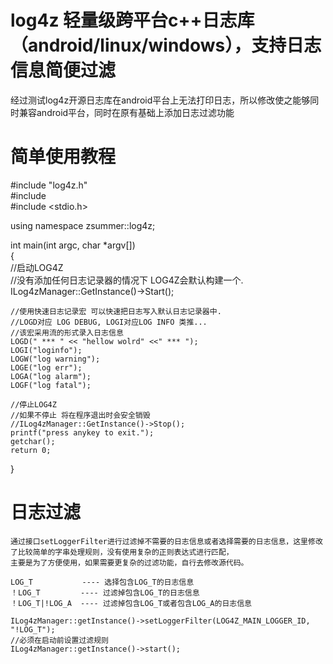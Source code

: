 # log4z 轻量级跨平台c++日志库（android/linux/windows），支持日志信息简便过滤

经过测试log4z开源日志库在android平台上无法打印日志，所以修改使之能够同时兼容android平台，同时在原有基础上添加日志过滤功能

# 简单使用教程

#include "log4z.h"  
#include <iostream>  
#include <stdio.h>  
  
using namespace zsummer::log4z;  
          
int main(int argc, char *argv[])  
{  
    //启动LOG4Z  
    //没有添加任何日志记录器的情况下 LOG4Z会默认构建一个.  
    ILog4zManager::GetInstance()->Start();  
          
    //使用快速日志记录宏 可以快速把日志写入默认日志记录器中.  
    //LOGD对应 LOG DEBUG, LOGI对应LOG INFO 类推...  
    //该宏采用流的形式录入日志信息  
    LOGD(" *** " << "hellow wolrd" <<" *** ");  
    LOGI("loginfo");  
    LOGW("log warning");  
    LOGE("log err");  
    LOGA("log alarm");  
    LOGF("log fatal");  
   
    //停止LOG4Z   
    //如果不停止 将在程序退出时会安全销毁  
    //ILog4zManager::GetInstance()->Stop();  
    printf("press anykey to exit.");  
    getchar();  
    return 0;  
}  

# 日志过滤

    通过接口setLoggerFilter进行过滤掉不需要的日志信息或者选择需要的日志信息，这里修改了比较简单的字串处理规则，没有使用复杂的正则表达式进行匹配，
    主要是为了方便使用，如果需要更复杂的过滤功能，自行去修改源代码。
    
    LOG_T           ---- 选择包含LOG_T的日志信息
    ！LOG_T         ---- 过滤掉包含LOG_T的日志信息
    ！LOG_T|!LOG_A  ---- 过滤掉包含LOG_T或者包含LOG_A的日志信息
    
    ILog4zManager::getInstance()->setLoggerFilter(LOG4Z_MAIN_LOGGER_ID, "!LOG_T");
    //必须在启动前设置过滤规则
    ILog4zManager::getInstance()->start();






